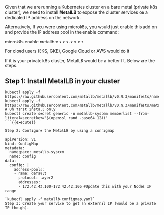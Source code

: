 Given that we are running a Kubernetes cluster on a bare metal (private k8s cluster), we need to install **MetalLB** to expose the cluster services on a dedicated IP address on the network.

Alternatively, If you were using microk8s, you would just enable this add on and provide the IP address pool in the enable command:

microk8s enable metallb:x.x.x.x-x.x.x.x

For cloud users (EKS, GKE), Google Cloud or AWS would do it

If it is your private k8s cluster, MetalLB would be a better fit. Below are the steps.

## Step 1: Install MetalLB in your cluster

```
kubectl apply -f https://raw.githubusercontent.com/metallb/metallb/v0.9.3/manifests/namespace.yaml
kubectl apply -f https://raw.githubusercontent.com/metallb/metallb/v0.9.3/manifests/metallb.yaml
# On first install only
kubectl create secret generic -n metallb-system memberlist --from-literal=secretkey="$(openssl rand -base64 128)"
```{{execute}}

Step 2: Configure the MetalLB by using a configmap

apiVersion: v1
kind: ConfigMap
metadata:
  namespace: metallb-system
  name: config
data:
  config: |
    address-pools:
    - name: default
      protocol: layer2
      addresses:
      - 172.42.42.100-172.42.42.105 #Update this with your Nodes IP range

`kubectl apply -f metallb-configmap.yaml`
Step 3: Create your service to get an external IP (would be a private IP though).
